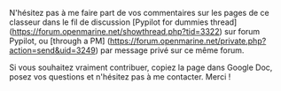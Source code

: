N'hésitez pas à me faire part de vos commentaires sur les pages de ce classeur dans le fil de discussion [Pypilot for dummies thread] (https://forum.openmarine.net/showthread.php?tid=3322) sur forum Pypilot, ou [through a PM] 
(https://forum.openmarine.net/private.php?action=send&uid=3249) par message privé sur ce même forum.

Si vous souhaitez vraiment contribuer, copiez la page dans Google Doc, posez vos questions et n'hésitez pas à me contacter. Merci !